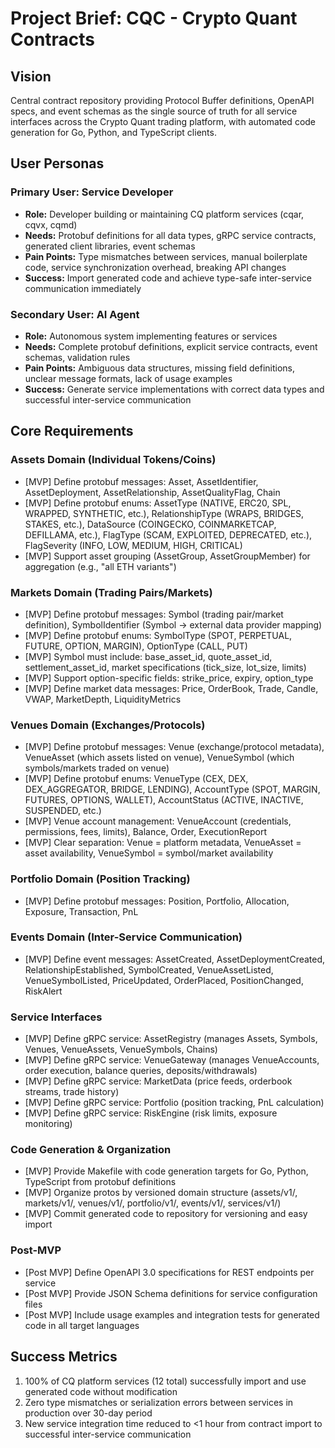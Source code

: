 # Project Brief: CQC - Crypto Quant Contracts

## Vision
Central contract repository providing Protocol Buffer definitions, OpenAPI specs, and event schemas as the single source of truth for all service interfaces across the Crypto Quant trading platform, with automated code generation for Go, Python, and TypeScript clients.

## User Personas
### Primary User: Service Developer
- **Role:** Developer building or maintaining CQ platform services (cqar, cqvx, cqmd)
- **Needs:** Protobuf definitions for all data types, gRPC service contracts, generated client libraries, event schemas
- **Pain Points:** Type mismatches between services, manual boilerplate code, service synchronization overhead, breaking API changes
- **Success:** Import generated code and achieve type-safe inter-service communication immediately

### Secondary User: AI Agent
- **Role:** Autonomous system implementing features or services
- **Needs:** Complete protobuf definitions, explicit service contracts, event schemas, validation rules
- **Pain Points:** Ambiguous data structures, missing field definitions, unclear message formats, lack of usage examples
- **Success:** Generate service implementations with correct data types and successful inter-service communication

## Core Requirements

### Assets Domain (Individual Tokens/Coins)
- [MVP] Define protobuf messages: Asset, AssetIdentifier, AssetDeployment, AssetRelationship, AssetQualityFlag, Chain
- [MVP] Define protobuf enums: AssetType (NATIVE, ERC20, SPL, WRAPPED, SYNTHETIC, etc.), RelationshipType (WRAPS, BRIDGES, STAKES, etc.), DataSource (COINGECKO, COINMARKETCAP, DEFILLAMA, etc.), FlagType (SCAM, EXPLOITED, DEPRECATED, etc.), FlagSeverity (INFO, LOW, MEDIUM, HIGH, CRITICAL)
- [MVP] Support asset grouping (AssetGroup, AssetGroupMember) for aggregation (e.g., "all ETH variants")

### Markets Domain (Trading Pairs/Markets)
- [MVP] Define protobuf messages: Symbol (trading pair/market definition), SymbolIdentifier (Symbol → external data provider mapping)
- [MVP] Define protobuf enums: SymbolType (SPOT, PERPETUAL, FUTURE, OPTION, MARGIN), OptionType (CALL, PUT)
- [MVP] Symbol must include: base_asset_id, quote_asset_id, settlement_asset_id, market specifications (tick_size, lot_size, limits)
- [MVP] Support option-specific fields: strike_price, expiry, option_type
- [MVP] Define market data messages: Price, OrderBook, Trade, Candle, VWAP, MarketDepth, LiquidityMetrics

### Venues Domain (Exchanges/Protocols)
- [MVP] Define protobuf messages: Venue (exchange/protocol metadata), VenueAsset (which assets listed on venue), VenueSymbol (which symbols/markets traded on venue)
- [MVP] Define protobuf enums: VenueType (CEX, DEX, DEX_AGGREGATOR, BRIDGE, LENDING), AccountType (SPOT, MARGIN, FUTURES, OPTIONS, WALLET), AccountStatus (ACTIVE, INACTIVE, SUSPENDED, etc.)
- [MVP] Venue account management: VenueAccount (credentials, permissions, fees, limits), Balance, Order, ExecutionReport
- [MVP] Clear separation: Venue = platform metadata, VenueAsset = asset availability, VenueSymbol = symbol/market availability

### Portfolio Domain (Position Tracking)
- [MVP] Define protobuf messages: Position, Portfolio, Allocation, Exposure, Transaction, PnL

### Events Domain (Inter-Service Communication)
- [MVP] Define event messages: AssetCreated, AssetDeploymentCreated, RelationshipEstablished, SymbolCreated, VenueAssetListed, VenueSymbolListed, PriceUpdated, OrderPlaced, PositionChanged, RiskAlert

### Service Interfaces
- [MVP] Define gRPC service: AssetRegistry (manages Assets, Symbols, Venues, VenueAssets, VenueSymbols, Chains)
- [MVP] Define gRPC service: VenueGateway (manages VenueAccounts, order execution, balance queries, deposits/withdrawals)
- [MVP] Define gRPC service: MarketData (price feeds, orderbook streams, trade history)
- [MVP] Define gRPC service: Portfolio (position tracking, PnL calculation)
- [MVP] Define gRPC service: RiskEngine (risk limits, exposure monitoring)

### Code Generation & Organization
- [MVP] Provide Makefile with code generation targets for Go, Python, TypeScript from protobuf definitions
- [MVP] Organize protos by versioned domain structure (assets/v1/, markets/v1/, venues/v1/, portfolio/v1/, events/v1/, services/v1/)
- [MVP] Commit generated code to repository for versioning and easy import

### Post-MVP
- [Post MVP] Define OpenAPI 3.0 specifications for REST endpoints per service
- [Post MVP] Provide JSON Schema definitions for service configuration files
- [Post MVP] Include usage examples and integration tests for generated code in all target languages

## Success Metrics
1. 100% of CQ platform services (12 total) successfully import and use generated code without modification
2. Zero type mismatches or serialization errors between services in production over 30-day period
3. New service integration time reduced to <1 hour from contract import to successful inter-service communication
